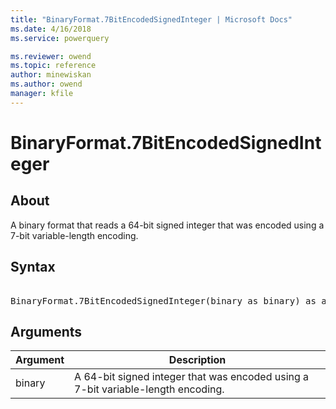 ```yaml
---
title: "BinaryFormat.7BitEncodedSignedInteger | Microsoft Docs"
ms.date: 4/16/2018
ms.service: powerquery

ms.reviewer: owend
ms.topic: reference
author: minewiskan
ms.author: owend
manager: kfile
---
```

# BinaryFormat.7BitEncodedSignedInteger

  
## About  
A binary format that reads a 64-bit signed integer that was encoded using a 7-bit variable-length encoding.  
  
## Syntax

<pre>   
BinaryFormat.7BitEncodedSignedInteger(binary as binary) as any  
</pre>  
  
## Arguments  
  
|Argument|Description|  
|------------|---------------|  
|binary|A 64-bit signed integer that was encoded using a 7-bit variable-length encoding.|  
  
